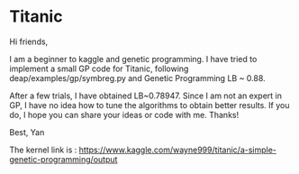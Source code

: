 # Titanic

Hi friends,

I am a beginner to kaggle and genetic programming. I have tried to implement a small GP code for Titanic, following deap/examples/gp/symbreg.py and Genetic Programming LB ~ 0.88.

After a few trials, I have obtained LB~0.78947. Since I am not an expert in GP, I have no idea how to tune the algorithms to obtain better results. If you do, I hope you can share your ideas or code with me. Thanks!

Best, Yan


The kernel link is : https://www.kaggle.com/wayne999/titanic/a-simple-genetic-programming/output
